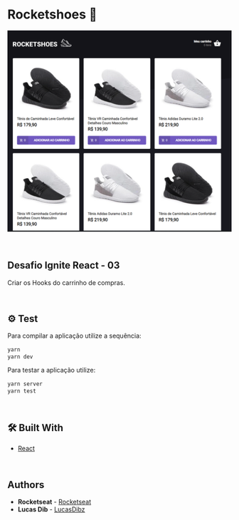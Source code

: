 # Rocketshoes 📸

![](rocketshoes.png)

&nbsp;
## Desafio Ignite React - 03
Criar os Hooks do carrinho de compras.

&nbsp;
## ⚙️ Test
Para compilar a aplicação utilize a sequência: 
```
yarn
yarn dev
```

Para testar a aplicação utilize:
```
yarn server
yarn test
```

&nbsp;
## 🛠️ Built With

- [React](https://reactjs.org/)

&nbsp;
## Authors

* **Rocketseat** - [Rocketseat](https://github.com/Rocketseat)
* **Lucas Dib** - [LucasDibz](https://github.com/LucasDibz)